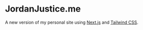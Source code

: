 # JordanJustice.me

A new version of my personal site using [Next.js](https://nextjs.org/) and [Tailwind CSS](https://tailwindcss.com/).
